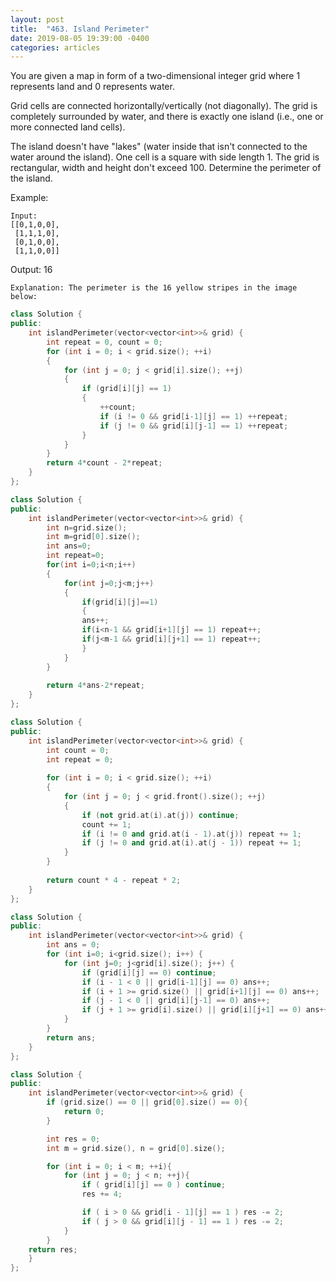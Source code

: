 ```yaml
---
layout: post
title:  "463. Island Perimeter"
date: 2019-08-05 19:39:00 -0400
categories: articles
---
```

You are given a map in form of a two-dimensional integer grid where 1 represents land and 0 represents water.

Grid cells are connected horizontally/vertically (not diagonally). The grid is completely surrounded by water, and there is exactly one island (i.e., one or more connected land cells).

The island doesn't have "lakes" (water inside that isn't connected to the water around the island). One cell is a square with side length 1. The grid is rectangular, width and height don't exceed 100. Determine the perimeter of the island.

Example:
```
Input:
[[0,1,0,0],
 [1,1,1,0],
 [0,1,0,0],
 [1,1,0,0]]
```
Output: 16
```
Explanation: The perimeter is the 16 yellow stripes in the image below:
```
```c++
class Solution {
public:
    int islandPerimeter(vector<vector<int>>& grid) {
        int repeat = 0, count = 0;
        for (int i = 0; i < grid.size(); ++i)
        {
            for (int j = 0; j < grid[i].size(); ++j)
            {
                if (grid[i][j] == 1)
                {
                    ++count;
                    if (i != 0 && grid[i-1][j] == 1) ++repeat;
                    if (j != 0 && grid[i][j-1] == 1) ++repeat;
                }
            }
        }
        return 4*count - 2*repeat;
    }
};
```
```c++
class Solution {
public:
    int islandPerimeter(vector<vector<int>>& grid) {
        int n=grid.size();
        int m=grid[0].size();
        int ans=0;
        int repeat=0;
        for(int i=0;i<n;i++)
        {
            for(int j=0;j<m;j++)
            {
                if(grid[i][j]==1)
                {
                ans++;
                if(i<n-1 && grid[i+1][j] == 1) repeat++;
                if(j<m-1 && grid[i][j+1] == 1) repeat++;
                }
            }
        }
        
        return 4*ans-2*repeat;
    }
};
```
```c++
class Solution {
public:
    int islandPerimeter(vector<vector<int>>& grid) {
        int count = 0;
        int repeat = 0;
        
        for (int i = 0; i < grid.size(); ++i)
        {
            for (int j = 0; j < grid.front().size(); ++j)
            {
                if (not grid.at(i).at(j)) continue;
                count += 1;
                if (i != 0 and grid.at(i - 1).at(j)) repeat += 1;
                if (j != 0 and grid.at(i).at(j - 1)) repeat += 1;
            }
        }
        
        return count * 4 - repeat * 2;
    }
};
```
```c++
class Solution {
public:
    int islandPerimeter(vector<vector<int>>& grid) {
        int ans = 0;
        for (int i=0; i<grid.size(); i++) {
            for (int j=0; j<grid[i].size(); j++) {
                if (grid[i][j] == 0) continue;
                if (i - 1 < 0 || grid[i-1][j] == 0) ans++;
                if (i + 1 >= grid.size() || grid[i+1][j] == 0) ans++;
                if (j - 1 < 0 || grid[i][j-1] == 0) ans++;
                if (j + 1 >= grid[i].size() || grid[i][j+1] == 0) ans++;
            }
        }
        return ans;
    }
};
```
```c++
class Solution {
public:
    int islandPerimeter(vector<vector<int>>& grid) {
        if (grid.size() == 0 || grid[0].size() == 0){
        	return 0;
        }

        int res = 0;
        int m = grid.size(), n = grid[0].size();

        for (int i = 0; i < m; ++i){
        	for (int j = 0; j < n; ++j){
        		if ( grid[i][j] == 0 ) continue;
        		res += 4;

        		if ( i > 0 && grid[i - 1][j] == 1 ) res -= 2;
        		if ( j > 0 && grid[i][j - 1] == 1 ) res -= 2;
        	}
        }
 	return res;
    }
};
```